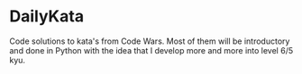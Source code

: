 # DailyKata
Code solutions to kata's from Code Wars. Most of them will be introductory and done in Python with the idea that I develop more and more into level 6/5 kyu. 
